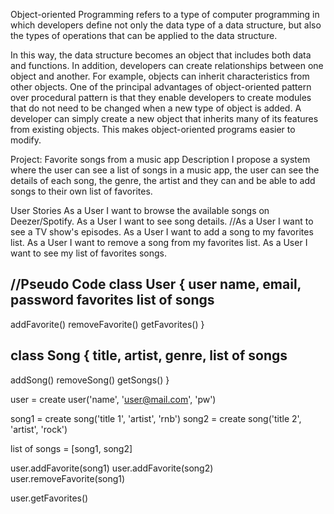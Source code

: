 Object-oriented Programming refers to a type of computer programming in which developers define not only the data type of a data structure, but also the types of operations that can be applied to the data structure.

In this way, the data structure becomes an object that includes both data and functions. In addition, developers can create relationships between one object and another. For example, objects can inherit characteristics from other objects.
One of the principal advantages of object-oriented pattern over procedural pattern is that they enable developers to create modules that do not need to be changed when a new type of object is added. A developer can simply create a new object that inherits many of its features from existing objects. This makes object-oriented programs easier to modify.

Project: Favorite songs from a music app
Description
I propose a system where the user can see a list of songs in a music app, the user can see the details of each song, the genre, the artist and they can and be able to add songs to their own list of favorites.

User Stories
As a User I want to browse the available songs on Deezer/Spotify.
As a User I want to see song details.
//As a User I want to see a TV show's episodes.
As a User I want to add a song to my favorites list.
As a User I want to remove a song from my favorites list.
As a User I want to see my list of favorites songs.



//Pseudo Code
class User {
  user name,
  email,
  password
  favorites list of songs
  ---
  addFavorite()
  removeFavorite()
  getFavorites()
}

class Song {
  title,
  artist,
  genre,
  list of songs
  ---
  addSong()
  removeSong()
  getSongs()
}

user = create user('name', 'user@mail.com', 'pw')

song1 = create song('title 1', 'artist', 'rnb')
song2 = create song('title 2', 'artist', 'rock')

list of songs = [song1, song2]

user.addFavorite(song1)
user.addFavorite(song2)
user.removeFavorite(song1)

user.getFavorites()
